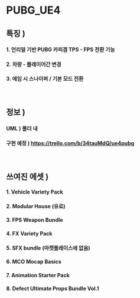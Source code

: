 # PUBG_UE4

## 특징 )

#### 1. 언리얼 기반 PUBG 카피겜 TPS - FPS 전환 기능
#### 2. 차량 - 플레이어간 변경
#### 3. 에임 시 스나이퍼 / 기본 모드 전환
</br>

## 정보 )

#### UML ) 폴더 내
#### 구현 예정 ) https://trello.com/b/34tauMdQ/ue4pubg
</br>

## 쓰여진 에셋 )
#### 1. Vehicle Variety Pack
#### 2. Modular House (유료)
#### 3. FPS Weapon Bundle
#### 4. FX Variety Pack
#### 5. SFX bundle (마켓플레이스에 없음)
#### 6. MCO Mocap Basics
#### 7. Animation Starter Pack
#### 8. Defect Ultimate Props Bundle Vol.1
